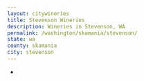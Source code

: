 ```yaml
---
layout: citywineries
title: Stevenson Wineries
description: Wineries in Stevenson, WA
permalink: /washington/skamania/stevenson/
state: wa
county: skamania
city: stevenson
---
```

-

